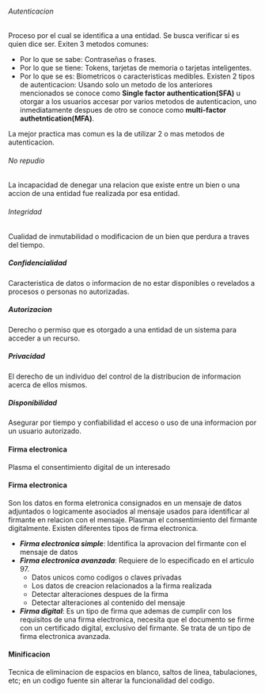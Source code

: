 ###### Autenticacion
Proceso por el  cual se identifica a una entidad. Se busca verificar si es quien dice ser.
Exiten 3 metodos comunes:
- Por lo que se sabe: Contraseñas o frases.
- Por lo que se tiene: Tokens, tarjetas de memoria o tarjetas inteligentes.
- Por lo que se es: Biometricos o caracteristicas medibles.
Existen 2 tipos de autenticacion: Usando solo un metodo de los anteriores mencionados se conoce como **Single factor authentication(SFA)** u otorgar a los usuarios accesar por varios metodos de autenticacion, uno inmediatamente despues de otro se conoce como **multi-factor authetntication(MFA)**.

La mejor practica mas comun es la de utilizar 2 o mas metodos de autenticacion.
 
###### No repudio
La incapacidad de denegar una relacion que existe entre un bien o una accion de una entidad fue realizada por esa entidad.

###### Integridad
Cualidad de inmutabilidad o modificacion de un bien que perdura a traves del tiempo.

##### Confidencialidad
Caracteristica de datos o informacion de no estar disponibles o revelados a procesos o personas no autorizadas.

##### Autorizacion
Derecho o permiso que es otorgado a una entidad de un sistema para acceder a un recurso.

##### Privacidad
El derecho de un individuo del control de la distribucion de informacion acerca de ellos mismos.

##### Disponibilidad
Asegurar por tiempo y confiabilidad el acceso o uso de una informacion por un usuario autorizado.

#### Firma electronica
Plasma el consentimiento digital de un interesado

#### Firma electronica
Son los datos en forma eletronica consignados en un mensaje de datos adjuntados o logicamente asociados al mensaje usados para identificar al firmante en relacion con el mensaje.  Plasman el consentimiento del firmante digitalmente.
Existen diferentes tipos de firma electronica.
- ***Firma electronica simple***: Identifica la aprovacion del firmante con el mensaje de datos
- ***Firma electronica avanzada***: Requiere de lo especificado en el articulo 97.
	- Datos unicos como codigos o claves privadas
	- Los datos de creacion relacionados a la firma realizada
	- Detectar alteraciones despues de la firma
	- Detectar alteraciones al contenido del mensaje
- ***Firma digital***:  Es un tipo de firma que ademas de cumplir con los requisitos de una firma electronica, necesita que el documento se firme con un certificado digital, exclusivo del firmante. Se trata de un tipo de firma electronica avanzada.

#### Minificacion
Tecnica de eliminacion de espacios en blanco, saltos de linea, tabulaciones, etc; en un codigo fuente sin alterar la funcionalidad del codigo.

